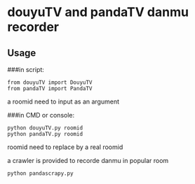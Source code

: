 # douyuTV and pandaTV danmu recorder

## Usage


###in script:
```
from douyuTV import DouyuTV
from pandaTV import PandaTV
```
a roomid need to input as an argument

###in CMD or console:
```
python douyuTV.py roomid
python pandaTV.py roomid
```
roomid need to replace by a real roomid

a crawler is provided to recorde danmu in popular room
```
python pandascrapy.py
```
